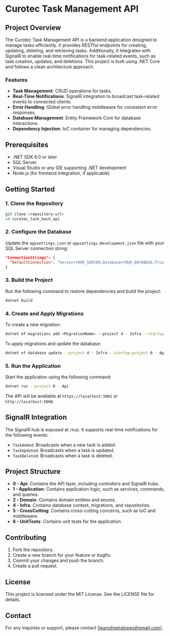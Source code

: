 # Curotec Task Management API

## Project Overview
The Curotec Task Management API is a backend application designed to manage tasks efficiently. It provides RESTful endpoints for creating, updating, deleting, and retrieving tasks. Additionally, it integrates with SignalR to enable real-time notifications for task-related events, such as task creation, updates, and deletions. This project is built using .NET Core and follows a clean architecture approach.

### Features
- **Task Management**: CRUD operations for tasks.
- **Real-Time Notifications**: SignalR integration to broadcast task-related events to connected clients.
- **Error Handling**: Global error handling middleware for consistent error responses.
- **Database Management**: Entity Framework Core for database interactions.
- **Dependency Injection**: IoC container for managing dependencies.

## Prerequisites
- .NET SDK 6.0 or later
- SQL Server
- Visual Studio or any IDE supporting .NET development
- Node.js (for frontend integration, if applicable)

## Getting Started

### 1. Clone the Repository
```bash
git clone <repository-url>
cd curotec_task_back_api
```

### 2. Configure the Database
Update the `appsettings.json` or `appsettings.Development.json` file with your SQL Server connection string:
```json
"ConnectionStrings": {
  "DefaultConnection": "Server=YOUR_SERVER;Database=YOUR_DATABASE;Trusted_Connection=True;"
}
```

### 3. Build the Project
Run the following command to restore dependencies and build the project:
```bash
dotnet build
```

### 4. Create and Apply Migrations
To create a new migration:
```bash
dotnet ef migrations add <MigrationName> --project 4 - Infra --startup-project 0 - Api
```
To apply migrations and update the database:
```bash
dotnet ef database update --project 4 - Infra --startup-project 0 - Api
```

### 5. Run the Application
Start the application using the following command:
```bash
dotnet run --project 0 - Api
```
The API will be available at `https://localhost:5001` or `http://localhost:5000`.

## SignalR Integration
The SignalR hub is exposed at `/hub`. It supports real-time notifications for the following events:
- `TaskAdded`: Broadcasts when a new task is added.
- `TaskUpdated`: Broadcasts when a task is updated.
- `TaskDeleted`: Broadcasts when a task is deleted.

## Project Structure
- **0 - Api**: Contains the API layer, including controllers and SignalR hubs.
- **1 - Application**: Contains application logic, such as services, commands, and queries.
- **2 - Domain**: Contains domain entities and enums.
- **4 - Infra**: Contains database context, migrations, and repositories.
- **5 - CrossCutting**: Contains cross-cutting concerns, such as IoC and middleware.
- **6 - UnitTests**: Contains unit tests for the application.

## Contributing
1. Fork the repository.
2. Create a new branch for your feature or bugfix.
3. Commit your changes and push the branch.
4. Create a pull request.

## License
This project is licensed under the MIT License. See the LICENSE file for details.

## Contact
For any inquiries or support, please contact [jeanoliveiralopes@gmail.com].